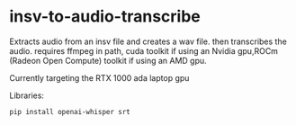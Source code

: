 # insv-to-audio-transcribe

Extracts audio from an insv file and creates a wav file. then transcribes the audio. requires ffmpeg in path, cuda toolkit if using an Nvidia gpu,ROCm (Radeon Open Compute) toolkit if using an AMD gpu.

Currently targeting the RTX 1000 ada laptop gpu

Libraries:

```bash
pip install openai-whisper srt
```
